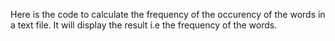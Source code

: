 Here is the code to calculate the frequency of the occurency of the words in a text file. It will display the result i.e the frequency of the words.
